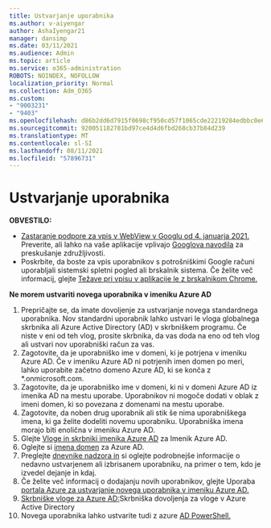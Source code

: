 ```yaml
---
title: Ustvarjanje uporabnika
ms.author: v-aiyengar
author: AshaIyengar21
manager: dansimp
ms.date: 03/11/2021
ms.audience: Admin
ms.topic: article
ms.service: o365-administration
ROBOTS: NOINDEX, NOFOLLOW
localization_priority: Normal
ms.collection: Adm_O365
ms.custom:
- "9003231"
- "9403"
ms.openlocfilehash: d86b2dd6d7915f0698cf950cd57f1065cde22219284edbbc0e64f3a5e69ff252
ms.sourcegitcommit: 920051182781bd97ce4d4d6fbd268cb37b84d239
ms.translationtype: MT
ms.contentlocale: sl-SI
ms.lasthandoff: 08/11/2021
ms.locfileid: "57896731"
---
```

# <a name="create-user"></a>Ustvarjanje uporabnika

**OBVESTILO:**

- [Zastaranje podpore za vpis v WebView v Googlu od 4. januarja 2021.](https://docs.microsoft.com/azure/active-directory/external-identities/google-federation#deprecation-of-webview-sign-in-support) Preverite, ali lahko na vaše aplikacije vplivajo [Googlova navodila](https://go.microsoft.com/fwlink/?linkid=2157323) za preskušanje združljivosti.
- Poskrbite, da boste za vpis uporabnikov s potrošniškimi Google računi uporabljali sistemski spletni pogled ali brskalnik sistema. Če želite več informacij, glejte [Težave pri vpisu v aplikacije le z brskalnikom Chrome.](https://docs.microsoft.com/office365/troubleshoot/miscellaneous/chrome-behavior-affects-applications)

**Ne morem ustvariti novega uporabnika v imeniku Azure AD**

1. Prepričajte se, da imate dovoljenje za ustvarjanje novega standardnega uporabnika. Nov standardni uporabnik lahko ustvari le vloga globalnega skrbnika ali Azure Active Directory (AD) v skrbniškem programu. Če niste v eni od teh vlog, prosite skrbnika, da vas doda na eno od teh vlog ali ustvari nov uporabniški račun za vas.
1. Zagotovite, da je uporabniško ime v domeni, ki je potrjena v imeniku Azure AD. Če v imeniku Azure AD ni potrjenih imen domen po meri, lahko uporabite začetno domeno Azure AD, ki se konča z *.onmicrosoft.com.
1. Zagotovite, da je uporabniško ime v domeni, ki ni v domeni Azure AD iz imenika AD na mestu uporabe. Uporabnikov ni mogoče dodati v oblak z imeni domen, ki so povezana z domenami na mestu uporabe.
1. Zagotovite, da noben drug uporabnik ali stik še nima uporabniškega imena, ki ga želite dodeliti novemu uporabniku. Uporabniška imena morajo biti enolična v imeniku Azure AD.
1. Glejte [Vloge in skrbniki imenika Azure AD](https://portal.azure.com/#blade/Microsoft_AAD_IAM/ActiveDirectoryMenuBlade/RolesAndAdministrators) za Imenik Azure AD.
1. Oglejte si [imena domen](https://portal.azure.com/#blade/Microsoft_AAD_IAM/ActiveDirectoryMenuBlade/RolesAndAdministrators) za Azure AD.
1. Preglejte [dnevnike nadzora in](https://portal.azure.com/#blade/Microsoft_AAD_IAM/ActiveDirectoryMenuBlade/RolesAndAdministrators) si oglejte podrobnejše informacije o nedavno ustvarjenem ali izbrisanem uporabniku, na primer o tem, kdo je izvedel dejanje in kdaj.
1. Če želite več informacij o dodajanju novih uporabnikov, glejte Uporaba [portala Azure za ustvarjanje novega uporabnika v imeniku Azure AD.](https://docs.microsoft.com/azure/active-directory/active-directory-users-create-azure-portal)
1. [Skrbniške vloge za Azure AD:](https://docs.microsoft.com/azure/active-directory/active-directory-assign-admin-roles)Skrbniška dovoljenja za vloge v Azure Active Directory
1. Novega uporabnika lahko ustvarite tudi z azure [AD PowerShell.](https://docs.microsoft.com/powershell/module/azuread/new-azureaduser?view=azureadps-2.0)
